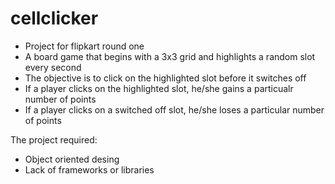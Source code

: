 # cellclicker

- Project for flipkart round one
- A board game that begins with a 3x3 grid and highlights a random slot every second
 - The objective is to click on the highlighted slot before it switches off
 - If a player clicks on the highlighted slot, he/she gains a particualr number of points
 - If a player clicks on a switched off slot, he/she loses a particular number of points
 
 The project required:
  - Object oriented desing
  - Lack of frameworks or libraries
